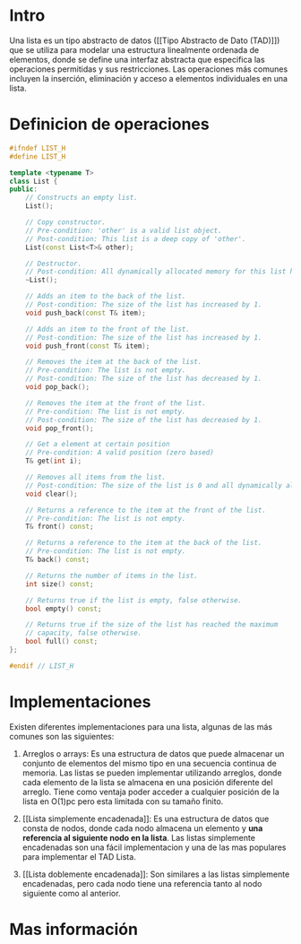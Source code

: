 # Intro

Una lista es un tipo abstracto de datos ([[Tipo Abstracto de Dato (TAD)]]) que se utiliza para modelar una estructura linealmente ordenada de elementos, donde se define una interfaz abstracta que especifica las operaciones permitidas y sus restricciones. Las operaciones más comunes incluyen la inserción, eliminación y acceso a elementos individuales en una lista.

# Definicion de operaciones

```cpp
#ifndef LIST_H
#define LIST_H

template <typename T>
class List {
public:
    // Constructs an empty list.
    List();

    // Copy constructor.
    // Pre-condition: 'other' is a valid list object.
    // Post-condition: This list is a deep copy of 'other'.
    List(const List<T>& other);

    // Destructor.
    // Post-condition: All dynamically allocated memory for this list has been freed.
    ~List();

    // Adds an item to the back of the list.
    // Post-condition: The size of the list has increased by 1.
    void push_back(const T& item);

    // Adds an item to the front of the list.
    // Post-condition: The size of the list has increased by 1.
    void push_front(const T& item);

    // Removes the item at the back of the list.
    // Pre-condition: The list is not empty.
    // Post-condition: The size of the list has decreased by 1.
    void pop_back();

    // Removes the item at the front of the list.
    // Pre-condition: The list is not empty.
    // Post-condition: The size of the list has decreased by 1.
    void pop_front();

	// Get a element at certain position
	// Pre-condition: A valid position (zero based)
	T& get(int i);

    // Removes all items from the list.
    // Post-condition: The size of the list is 0 and all dynamically allocated memory has been freed.
    void clear();

    // Returns a reference to the item at the front of the list.
    // Pre-condition: The list is not empty.
    T& front() const;

    // Returns a reference to the item at the back of the list.
    // Pre-condition: The list is not empty.
    T& back() const;

    // Returns the number of items in the list.
    int size() const;

    // Returns true if the list is empty, false otherwise.
    bool empty() const;

	// Returns true if the size of the list has reached the maximum 
	// capacity, false otherwise. 
	bool full() const;
};

#endif // LIST_H
```

# Implementaciones

Existen diferentes implementaciones para una lista, algunas de las más comunes son las siguientes:

1. Arreglos o arrays: Es una estructura de datos que puede almacenar un conjunto de elementos del mismo tipo en una secuencia continua de memoria. Las listas se pueden implementar utilizando arreglos, donde cada elemento de la lista se almacena en una posición diferente del arreglo. Tiene como ventaja poder acceder a cualquier posición de la lista en O(1)pc pero esta limitada con su tamaño finito.

2. [[Lista simplemente encadenada]]: Es una estructura de datos que consta de nodos, donde cada nodo almacena un elemento y **una referencia al siguiente nodo en la lista**. Las listas simplemente encadenadas son una fácil implementacion y una de las mas populares para implementar el TAD Lista. 

3. [[Lista doblemente encadenada]]: Son similares a las listas simplemente encadenadas, pero cada nodo tiene una referencia tanto al nodo siguiente como al anterior.


# Mas información
